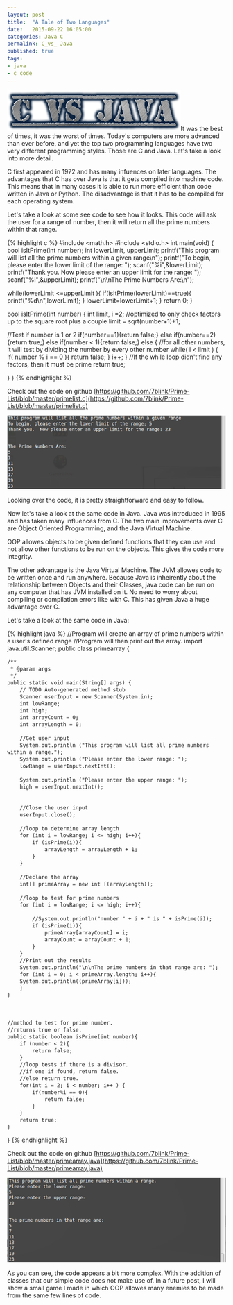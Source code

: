 ```yaml
---
layout: post
title:  "A Tale of Two Languages"
date:   2015-09-22 16:05:00
categories: Java C
permalink: C_vs_ Java
published: true
tags:
- java
- c code
---
```

![CvsJava](/images/CvsJava.png)It was the best of times, it was the worst of times.  Today's computers are more advanced than ever before, and yet the top two programming languages have two very different programming styles.  Those are C and Java.  Let's take a look into more detail.

C first appeared in 1972 and has many infuences on later languages.  The advantages that C has over Java is that it gets compiled into machine code.  This means that in many cases it is able to run more efficient than code written in Java or Python.  The disadvantage is that it has to be compiled for each operating system.

Let's take a look at some see code to see how it looks.  This code will ask the user for a range of number, then it will return all the prime numbers within that range.

{% highlight c %}
#include <math.h>
#include <stdio.h>
int main(void) {
  bool isItPrime(int number);
  int lowerLimit, upperLimit;
  printf("This program will list all the prime numbers within a given range\n");
  printf("To begin, please enter the lower limit of the range: ");
  scanf("%i",&lowerLimit);
  printf("Thank you.  Now please enter an upper limit for the range: ");
  scanf("%i",&upperLimit);
  printf("\n\nThe Prime Numbers Are:\n");

  while(lowerLimit <=upperLimit ){
    if(isItPrime(lowerLimit)==true){
      printf("%d\n",lowerLimit);
    }
    lowerLimit=lowerLimit+1;
  }
  return 0;
}

bool isItPrime(int number)
{
  int limit, i =2;
  //optimized to only check factors up to the square root plus a couple
  limit = sqrt(number+1)+1;

  //Test if number is 1 or 2
  if(number==1){return false;}
  else if(number==2){return true;}
  else if(number < 1){return false;}
  else {
    //for all other numbers, it will test by dividing the number by every other number
      while( i < limit ) {
          if( number % i == 0 ){
            return false;
          }
          i++;
      }
      //If the while loop didn't find any factors, then it must be prime
      return true;

  }
}
{% endhighlight %}

Check out the code on github [https://github.com/7blink/Prime-List/blob/master/primelist.c](https://github.com/7blink/Prime-List/blob/master/primelist.c)

![C](/images/Post2-1.png)

Looking over the code, it is pretty straightforward and easy to follow.  

Now let's take a look at the same code in Java.  Java was introduced in 1995 and has taken many influences from C.  The two main improvements over C are Object Oriented Programming, and the Java Virtual Machine.  

OOP allowes objects to be given defined functions that they can use and not allow other functions to be run on the objects.  This gives the code more integrity.

The other advantage is the Java Virtual Machine.  The JVM allowes code to be written once and run anywhere.  Because Java is inheirently about the relationship between Objects and their Classes, java code can be run on any computer that has JVM installed on it.  No need to worry about compiling or compilation errors like with C.  This has given Java a huge advantage over C.

Let's take a look at the same code in Java:

{% highlight java %}
//Program will create an array of prime numbers within a user's defined range
//Program will then print out the array.
import java.util.Scanner;
public class primearray {

	/**
	 * @param args
	 */
	public static void main(String[] args) {
		// TODO Auto-generated method stub
		Scanner userInput = new Scanner(System.in);
		int lowRange;
		int high;
		int arrayCount = 0;
		int arrayLength = 0;

		//Get user input
		System.out.println ("This program will list all prime numbers within a range.");
		System.out.println ("Please enter the lower range: ");
		lowRange = userInput.nextInt();

		System.out.println ("Please enter the upper range: ");
		high = userInput.nextInt();


		//Close the user input
		userInput.close();

		//loop to determine array length
		for (int i = lowRange; i <= high; i++){
			if (isPrime(i)){
				arrayLength = arrayLength + 1;
			}
		}

		//Declare the array
		int[] primeArray = new int [(arrayLength)];

		//loop to test for prime numbers
		for (int i = lowRange; i <= high; i++){

			//System.out.println("number " + i + " is " + isPrime(i));
			if (isPrime(i)){
				primeArray[arrayCount] = i;
				arrayCount = arrayCount + 1;
			}
		}
		//Print out the results
		System.out.println("\n\nThe prime numbers in that range are: ");
		for (int i = 0; i < primeArray.length; i++){
		System.out.println((primeArray[i]));
		}
	}



	//method to test for prime number.
	//returns true or false.
	public static boolean isPrime(int number){
		if (number < 2){
			return false;
		}
		//loop tests if there is a divisor.
		//if one if found, return false.
		//else return true.
		for(int i = 2; i < number; i++ ) {
			if(number%i == 0){
				return false;
			}
		}
		return true;
	}
}
{% endhighlight %}

Check out the code on github [https://github.com/7blink/Prime-List/blob/master/primearray.java](https://github.com/7blink/Prime-List/blob/master/primearray.java)

![Java](/images/Post2-3.png)

As you can see, the code appears a bit more complex.  With the addition of classes that our simple code does not make use of.  In a future post, I will show a small game I made in which OOP allowes many enemies to be made from the same few lines of code.
